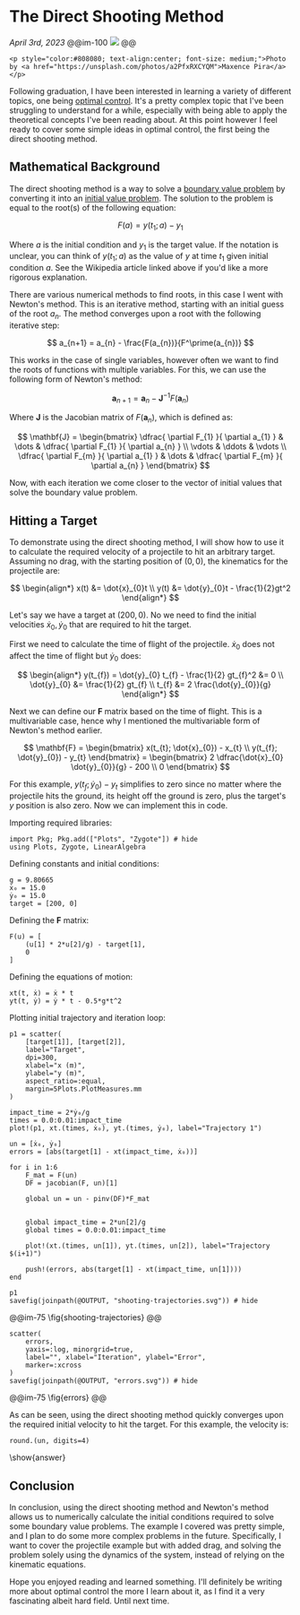 # The Direct Shooting Method

_April 3rd, 2023_
@@im-100
![](https://source.unsplash.com/a2PfxRXCYQM)
@@

<!-- prettier-ignore -->
~~~
<p style="color:#808080; text-align:center; font-size: medium;">Photo by <a href="https://unsplash.com/photos/a2PfxRXCYQM">Maxence Pira</a></p>
~~~

Following graduation, I have been interested in learning a variety of different topics, one being [optimal control](https://en.wikipedia.org/wiki/Optimal_control). It's a pretty complex topic that I've been struggling to understand for a while, especially with being able to apply the theoretical concepts I've been reading about. At this point however I feel ready to cover some simple ideas in optimal control, the first being the direct shooting method.

## Mathematical Background

The direct shooting method is a way to solve a [boundary value problem](https://en.wikipedia.org/wiki/Boundary_value_problem) by converting it into an [initial value problem](https://en.wikipedia.org/wiki/Initial_value_problem). The solution to the problem is equal to the root(s) of the following equation:

$$
F(a) = y(t_{1}; a) - y_{1}
$$

Where $a$ is the initial condition and $y_1$ is the target value. If the notation is unclear, you can think of $y(t_{1}; a)$ as the value of $y$ at time $t_1$ given initial condition $a$. See the Wikipedia article linked above if you'd like a more rigorous explanation.

There are various numerical methods to find roots, in this case I went with Newton's method. This is an iterative method, starting with an initial guess of the root $a_n$. The method converges upon a root with the following iterative step:

$$
a_{n+1} = a_{n} - \frac{F(a_{n})}{F^\prime(a_{n})}
$$

This works in the case of single variables, however often we want to find the roots of functions with multiple variables. For this, we can use the following form of Newton's method:

$$
\mathbf{a}_{n+1} = \mathbf{a}_{n} - \mathbf{J}^{-1} F(\mathbf{a}_{n})
$$

Where $\mathbf{J}$ is the Jacobian matrix of $F(\mathbf{a}_{n})$, which is defined as:

$$
\mathbf{J} = \begin{bmatrix}
\dfrac{ \partial F_{1} }{ \partial a_{1} }  & \dots  & \dfrac{ \partial F_{1} }{ \partial a_{n} }  \\
\vdots  & \ddots  & \vdots \\
\dfrac{ \partial F_{m} }{ \partial a_{1} }  & \dots  & \dfrac{ \partial F_{m} }{ \partial a_{n} }
\end{bmatrix}
$$

Now, with each iteration we come closer to the vector of initial values that solve the boundary value problem.

## Hitting a Target

To demonstrate using the direct shooting method, I will show how to use it to calculate the required velocity of a projectile to hit an arbitrary target. Assuming no drag, with the starting position of $(0,0)$, the kinematics for the projectile are:

$$
\begin{align*}
x(t) &= \dot{x}_{0}t \\
y(t) &= \dot{y}_{0}t - \frac{1}{2}gt^2
\end{align*}
$$

Let's say we have a target at $(200,0)$. No we need to find the initial velocities $\dot{x}_{0}, \dot{y}_{0}$ that are required to hit the target.

First we need to calculate the time of flight of the projectile. $\dot{x}_{0}$ does not affect the time of flight but $\dot{y}_{0}$ does:

$$
\begin{align*}
y(t_{f}) = \dot{y}_{0} t_{f} - \frac{1}{2} gt_{f}^2 &= 0 \\
\dot{y}_{0} &= \frac{1}{2} gt_{f}  \\
t_{f} &= 2 \frac{\dot{y}_{0}}{g}
\end{align*}
$$

Next we can define our $\mathbf{F}$ matrix based on the time of flight. This is a multivariable case, hence why I mentioned the multivariable form of Newton's method earlier.

$$
\mathbf{F} = \begin{bmatrix}
x(t_{t}; \dot{x}_{0}) - x_{t}  \\
y(t_{f}; \dot{y}_{0}) - y_{t}
\end{bmatrix} = \begin{bmatrix}
2 \dfrac{\dot{x}_{0} \dot{y}_{0}}{g} - 200  \\
0
\end{bmatrix}
$$

For this example, $y(t_{f}; \dot{y}_{0}) - y_{t}$ simplifies to zero since no matter where the projectile hits the ground, its height off the ground is zero, plus the target's $y$ position is also zero. Now we can implement this in code.

Importing required libraries:

```julia:imports
import Pkg; Pkg.add(["Plots", "Zygote"]) # hide
using Plots, Zygote, LinearAlgebra
```

Defining constants and initial conditions:

```julia:consts
g = 9.80665
ẋ₀ = 15.0
ẏ₀ = 15.0
target = [200, 0]
```

Defining the $\mathbf{F}$ matrix:

```julia:F
F(u) = [
    (u[1] * 2*u[2]/g) - target[1],
    0
]
```

Defining the equations of motion:

```julia:eqnsmotion
xt(t, ẋ) = ẋ * t
yt(t, ẏ) = ẏ * t - 0.5*g*t^2
```

Plotting initial trajectory and iteration loop:

```julia:main
p1 = scatter(
    [target[1]], [target[2]],
    label="Target",
    dpi=300,
    xlabel="x (m)",
    ylabel="y (m)",
    aspect_ratio=:equal,
    margin=5Plots.PlotMeasures.mm
)

impact_time = 2*ẏ₀/g
times = 0.0:0.01:impact_time
plot!(p1, xt.(times, ẋ₀), yt.(times, ẏ₀), label="Trajectory 1")

un = [ẋ₀, ẏ₀]
errors = [abs(target[1] - xt(impact_time, ẋ₀))]

for i in 1:6
    F_mat = F(un)
    DF = jacobian(F, un)[1]

    global un = un - pinv(DF)*F_mat


    global impact_time = 2*un[2]/g
    global times = 0.0:0.01:impact_time

    plot!(xt.(times, un[1]), yt.(times, un[2]), label="Trajectory $(i+1)")

    push!(errors, abs(target[1] - xt(impact_time, un[1])))
end

p1
savefig(joinpath(@OUTPUT, "shooting-trajectories.svg")) # hide
```

@@im-75
\fig{shooting-trajectories}
@@

```julia:errors
scatter(
    errors,
    yaxis=:log, minorgrid=true,
    label="", xlabel="Iteration", ylabel="Error",
    marker=:xcross
)
savefig(joinpath(@OUTPUT, "errors.svg")) # hide
```

@@im-75
\fig{errors}
@@

As can be seen, using the direct shooting method quickly converges upon the required initial velocity to hit the target. For this example, the velocity is:

```julia:answer
round.(un, digits=4)
```

\show{answer}

## Conclusion

In conclusion, using the direct shooting method and Newton's method allows us to numerically calculate the initial conditions required to solve some boundary value problems. The example I covered was pretty simple, and I plan to do some more complex problems in the future. Specifically, I want to cover the projectile example but with added drag, and solving the problem solely using the dynamics of the system, instead of relying on the kinematic equations.

Hope you enjoyed reading and learned something. I'll definitely be writing more about optimal control the more I learn about it, as I find it a very fascinating albeit hard field. Until next time.
